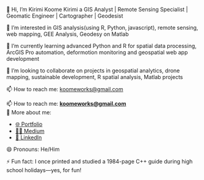 👋 Hi, I’m Kirimi Koome Kirimi a GIS Analyst | Remote Sensing Specialist | Geomatic Engineer | Cartographer | Geodesist

👀 I’m interested in GIS analysis(using R, Python, javascript), remote sensing, web mapping, GEE Analysis, Geodesy on Matlab

🌱 I’m currently learning advanced Python and R for spatial data processing, ArcGIS Pro automation, deformotion monitoring and geospatial web app development

💞️ I’m looking to collaborate on projects in geospatial analytics, drone mapping, sustainable development, R spatial analysis, Matlab projects

📫 How to reach me: koomeworks@gmail.com

📫 How to reach me: **koomeworks@gmail.com**  
🔗 More about me:  
- [🌐 Portfolio](https://bworks.vercel.app/)  
- [✍🏽 Medium](https://medium.com/@koomeworks)  
- [💼 LinkedIn](https://www.linkedin.com/in/kirimi-brian-18b272265)


😄 Pronouns: He/Him

⚡ Fun fact: I once printed and studied a 1984-page C++ guide during high school holidays—yes, for fun!

